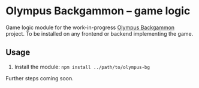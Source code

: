 # Olympus Backgammon – game logic

Game logic module for the work-in-progress [Olympus Backgammon](https://github.com/michaelti/olympus-backgammon) project. To be installed on any frontend or backend implementing the game.

## Usage

1. Install the module: `npm install ../path/to/olympus-bg`

Further steps coming soon.
